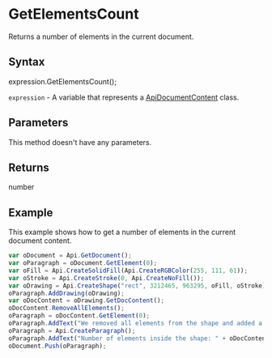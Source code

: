 # GetElementsCount

Returns a number of elements in the current document.

## Syntax

expression.GetElementsCount();

`expression` - A variable that represents a [ApiDocumentContent](../ApiDocumentContent.md) class.

## Parameters

This method doesn't have any parameters.

## Returns

number

## Example

This example shows how to get a number of elements in the current document content.

```javascript
var oDocument = Api.GetDocument();
var oParagraph = oDocument.GetElement(0);
var oFill = Api.CreateSolidFill(Api.CreateRGBColor(255, 111, 61));
var oStroke = Api.CreateStroke(0, Api.CreateNoFill());
var oDrawing = Api.CreateShape("rect", 3212465, 963295, oFill, oStroke);
oParagraph.AddDrawing(oDrawing);
var oDocContent = oDrawing.GetDocContent();
oDocContent.RemoveAllElements();
oParagraph = oDocContent.GetElement(0);
oParagraph.AddText("We removed all elements from the shape and added a new paragraph inside it.");
oParagraph = Api.CreateParagraph();
oParagraph.AddText("Number of elements inside the shape: " + oDocContent.GetElementsCount());
oDocument.Push(oParagraph);
```
